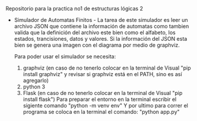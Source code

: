 Repositorio para la practica no1 de estructuras lógicas 2
 - Simulador de Automatas Finitos - 
   La tarea de este simulador es leer un archivo JSON que contiene la información de automatas
   como tambien valida que la definición del archivo este bien como el alfabeto, los estados, trancisiones, datos y valores.
   Si la información del JSON esta bien se genera una imagen con el diagrama por medio de graphviz.

   Para poder usar el simulador se necesita:
    1) graphviz (en caso de no tenerlo colocar en la terminal de Visual "pip install graphviz" y revisar si graphviz está en el PATH, sino es así agregarlo)
    2) python 3
    3) Flask (en caso de no tenerlo colocar en la terminal de Visual "pip install flask")
  Para preparar el entorno en la terminal escribir el sigiente comando "python -m venv env"
  Y por ultimo para correr el programa se coloca en la terminal el comando: "python app.py"
